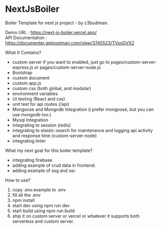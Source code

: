 # NextJsBoiler
Boiler Template for next js project - by c3budiman.

Demo URL : https://next-js-boiler.vercel.app/
<br>
API Documentation : https://documenter.getpostman.com/view/3745523/TVsoGVX2

What It Contains?
- custom server if you want to enabled, just go to pages/custom-server-express.js or pages/custom-server-node.js 
- Bootstrap
- custom document
- custom app.js
- custom css (both global, and modular)
- environment variables
- UI testing (React and css)
- unit test for api routes (/api)
- Mongoose and Mongodb Integration (i prefer mongoose, but you can use mongodb too.)
- Mysql Integration
- integrating to session (redis)
- integrating to elastic-search for maintenance and logging api activity and response time (custom-server-node)
- integrating linter

What my next goal for this boiler template?
- integrating firebase
- adding example of crud data in frontend.
- adding example of ssg and ssr.

How to use?
1. copy .env.example to .env
2. fill all the .env
3. npm install
3. start dev using npm run dev
4. start build using npm run build
5. ship it on custom server or vercel or whatever it supports both serverless and custom server.
